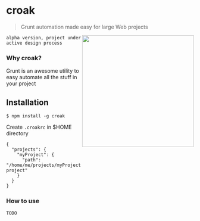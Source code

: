 # croak

> Grunt automation made easy for large Web projects

<img align="right" height="300" src="http://oi44.tinypic.com/f3azc7.jpg" />

`alpha version, project under active design process`

### Why croak?

Grunt is an awesome utility to easy automate all the stuff in your project

## Installation

```shell
$ npm install -g croak
```

Create `.croakrc` in $HOME directory
```
{
  "projects": {
    "myProject": {
      "path": "/home/me/projects/myProject/grunt-project"
    }
  }
}
```

### How to use

`TODO`